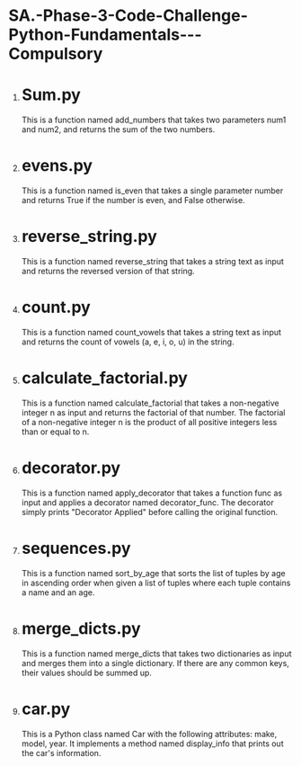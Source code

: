 # SA.-Phase-3-Code-Challenge-Python-Fundamentals---Compulsory

1. # Sum.py

    This is a function named add_numbers that takes two parameters num1 and num2, and returns the sum of the two numbers.

2. # evens.py

    This is a function named is_even that takes a single parameter number and returns True if the number is even, and False otherwise.

3. # reverse_string.py

    This is a function named reverse_string that takes a string text as input and returns the reversed version of that string.

4. # count.py

    This is a function named count_vowels that takes a string text as input and returns the count of vowels (a, e, i, o, u) in the string.

5. # calculate_factorial.py

    This is a function named calculate_factorial that takes a non-negative integer n as input and returns the factorial of that number. The factorial of a non-negative integer n is the product of all positive integers less than or equal to n.

6. # decorator.py

    This is a function named apply_decorator that takes a function func as input and applies a decorator named decorator_func. The decorator simply prints "Decorator Applied" before calling the original function.

7. # sequences.py

    This is a function named sort_by_age that sorts the list of tuples by age in ascending order when given a list of tuples where each tuple contains a name and an age.

8. # merge_dicts.py

    This is a function named merge_dicts that takes two dictionaries as input and merges them into a single dictionary. If there are any common keys, their values should be summed up.

9. # car.py

    This is a Python class named Car with the following attributes: make, model, year. It implements a method named display_info that prints out the car's information.
